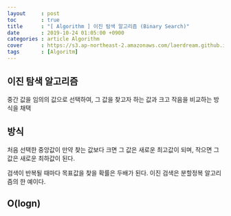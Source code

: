 ```yaml
---
layout     : post
toc        : true
title      : "[ Algorithm ] 이진 탐색 알고리즘 (Binary Search)"
date       : 2019-10-24 01:05:00 +0900
categories : article Algorithm
cover      : https://s3.ap-northeast-2.amazonaws.com/laerdream.github.io/cover/algorithm.jpg
tags       : [Algoritm]
---
```


## 이진 탐색 알고리즘
중간 값을 임의의 값으로 선택하여, 그 값을 찾고자 하는 값과 크고 작음을 비교하는 방식을 채택

## 방식
처음 선택한 중앙값이 만약 찾는 값보다 크면 그 값은 새로운 최고값이 되며, 작으면 그 값은 새로운 최하값이 된다.

검색이 반복될 때마다 목표값을 찾을 확률은 두배가 된다. 이진 검색은 분할정복 알고리즘의 한 예이다.

## O(logn)

